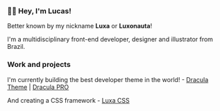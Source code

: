 ### 👋🏻 Hey, I'm Lucas!

Better known by my nickname **Luxa** or **Luxonauta**!

I'm a multidisciplinary front-end developer, designer and illustrator from Brazil.

### Work and projects

I'm currently building the best developer theme in the world! - [Dracula Theme](https://draculatheme.com) | [Dracula PRO](https://gumroad.com/a/320709843/tPfIDt)

And creating a CSS framework - [Luxa CSS](https://luxacss.com)

